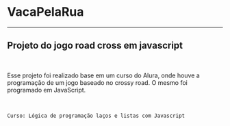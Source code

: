 # VacaPelaRua
<hr>
<h2>Projeto do jogo road cross em javascript</h2>

<br>  
  
Esse projeto foi realizado base em um curso do Alura, onde houve a programação de um jogo baseado no crossy road.
O mesmo foi programado em JavaScript.

<br>  
  
```
Curso: Lógica de programação laços e listas com Javascript
```
